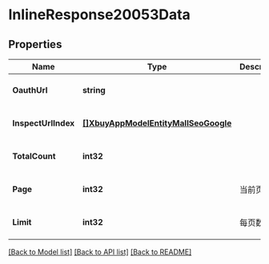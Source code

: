 # InlineResponse20053Data

## Properties
Name | Type | Description | Notes
------------ | ------------- | ------------- | -------------
**OauthUrl** | **string** |  | [optional] [default to null]
**InspectUrlIndex** | [**[]XbuyAppModelEntityMallSeoGoogle**](xbuy.app.model.entity.MallSeoGoogle.md) |  | [optional] [default to null]
**TotalCount** | **int32** |  | [optional] [default to null]
**Page** | **int32** | 当前页码 | [optional] [default to 1]
**Limit** | **int32** | 每页数量 | [optional] [default to 10]

[[Back to Model list]](../README.md#documentation-for-models) [[Back to API list]](../README.md#documentation-for-api-endpoints) [[Back to README]](../README.md)

